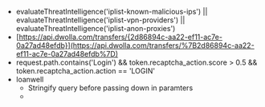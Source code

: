 - evaluateThreatIntelligence('iplist-known-malicious-ips') || evaluateThreatIntelligence('iplist-vpn-providers') || evaluateThreatIntelligence('iplist-anon-proxies')
- [https://api.dwolla.com/transfers/{2d86894c-aa22-ef11-ac7e-0a27ad48efdb}](https://api.dwolla.com/transfers/%7B2d86894c-aa22-ef11-ac7e-0a27ad48efdb%7D)
- request.path.contains('Login') && token.recaptcha_action.score > 0.5 && token.recaptcha_action.action == 'LOGIN'
- loanwell
	- Stringify query before passing down in paramters
	-